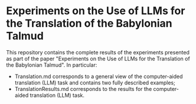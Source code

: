 # Experiments on the Use of LLMs for the Translation of the Babylonian Talmud
This repository contains the complete results of the experiments presented as part of the paper "Experiments on the Use of LLMs for the Translation of the Babylonian Talmud". In particular:
- Translation.md corresponds to a general view of the computer-aided translation (LLM) task and contains two fully described examples;
- TranslationResults.md corresponds to the results for the computer-aided translation (LLM) task.
